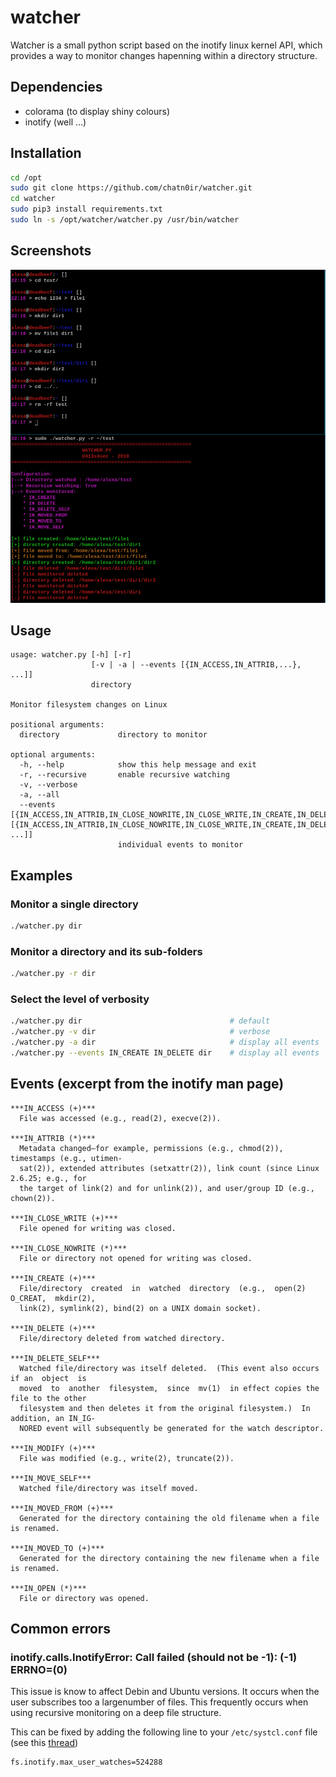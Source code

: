 # watcher
Watcher is a small python script based on the inotify linux kernel API, which provides a way to monitor changes hapenning within a directory structure.

## Dependencies
- colorama (to display shiny colours)
- inotify (well ...)

## Installation
```bash
cd /opt
sudo git clone https://github.com/chatn0ir/watcher.git
cd watcher
sudo pip3 install requirements.txt
sudo ln -s /opt/watcher/watcher.py /usr/bin/watcher 
```

## Screenshots
![](images/image1.png)

## Usage
```
usage: watcher.py [-h] [-r]
                  [-v | -a | --events [{IN_ACCESS,IN_ATTRIB,...}, ...]]
                  directory

Monitor filesystem changes on Linux

positional arguments:
  directory             directory to monitor

optional arguments:
  -h, --help            show this help message and exit
  -r, --recursive       enable recursive watching
  -v, --verbose
  -a, --all
  --events [{IN_ACCESS,IN_ATTRIB,IN_CLOSE_NOWRITE,IN_CLOSE_WRITE,IN_CREATE,IN_DELETE,IN_DELETE_SELF,IN_MODIFY,IN_MOVED_FROM,IN_MOVED_TO,IN_MOVE_SELF,IN_OPEN} [{IN_ACCESS,IN_ATTRIB,IN_CLOSE_NOWRITE,IN_CLOSE_WRITE,IN_CREATE,IN_DELETE,IN_DELETE_SELF,IN_MODIFY,IN_MOVED_FROM,IN_MOVED_TO,IN_MOVE_SELF,IN_OPEN} ...]]
                        individual events to monitor
```

## Examples
### Monitor a single directory
```bash
./watcher.py dir
```

### Monitor a directory and its sub-folders
```bash
./watcher.py -r dir
```

### Select the level of verbosity
```bash 
./watcher.py dir                                 # default
./watcher.py -v dir                              # verbose
./watcher.py -a dir                              # display all events
./watcher.py --events IN_CREATE IN_DELETE dir    # display all events
```

## Events (excerpt from the inotify man page)
```
***IN_ACCESS (+)***
  File was accessed (e.g., read(2), execve(2)).

***IN_ATTRIB (*)***
  Metadata changed—for example, permissions (e.g., chmod(2)), timestamps (e.g., utimen‐
  sat(2)), extended attributes (setxattr(2)), link count (since Linux 2.6.25; e.g., for
  the target of link(2) and for unlink(2)), and user/group ID (e.g., chown(2)).

***IN_CLOSE_WRITE (+)***
  File opened for writing was closed.

***IN_CLOSE_NOWRITE (*)***
  File or directory not opened for writing was closed.

***IN_CREATE (+)***
  File/directory  created  in  watched  directory  (e.g.,  open(2)  O_CREAT,  mkdir(2),
  link(2), symlink(2), bind(2) on a UNIX domain socket).

***IN_DELETE (+)***
  File/directory deleted from watched directory.

***IN_DELETE_SELF***
  Watched file/directory was itself deleted.  (This event also occurs if an  object  is
  moved  to  another  filesystem,  since  mv(1)  in effect copies the file to the other
  filesystem and then deletes it from the original filesystem.)  In addition, an IN_IG‐
  NORED event will subsequently be generated for the watch descriptor.

***IN_MODIFY (+)***
  File was modified (e.g., write(2), truncate(2)).

***IN_MOVE_SELF***
  Watched file/directory was itself moved.

***IN_MOVED_FROM (+)***
  Generated for the directory containing the old filename when a file is renamed.

***IN_MOVED_TO (+)***
  Generated for the directory containing the new filename when a file is renamed.

***IN_OPEN (*)***
  File or directory was opened.
```

## Common errors
### inotify.calls.InotifyError: Call failed (should not be -1): (-1) ERRNO=(0)
This issue is know to affect Debin and Ubuntu versions. It occurs when the user subscribes too a largenumber of files. This frequently occurs when using recursive monitoring on a deep file structure.

This can be fixed by adding the following line to your `/etc/systcl.conf` file (see this [thread](https://github.com/dsoprea/PyInotify/issues/71))
```
fs.inotify.max_user_watches=524288
```
